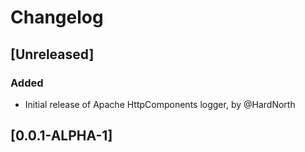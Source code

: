 # Changelog

## [Unreleased]
### Added
- Initial release of Apache HttpComponents logger, by @HardNorth

## [0.0.1-ALPHA-1]
